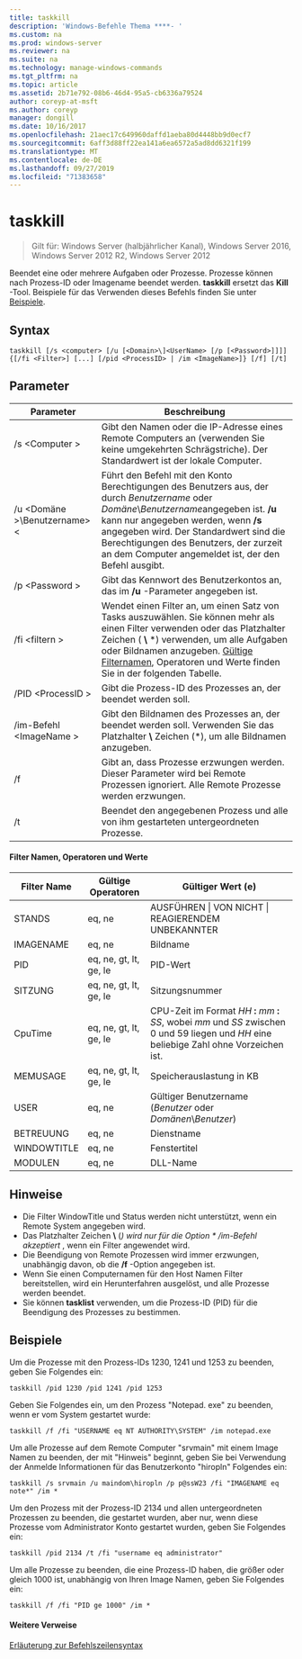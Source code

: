 ```yaml
---
title: taskkill
description: 'Windows-Befehle Thema ****- '
ms.custom: na
ms.prod: windows-server
ms.reviewer: na
ms.suite: na
ms.technology: manage-windows-commands
ms.tgt_pltfrm: na
ms.topic: article
ms.assetid: 2b71e792-08b6-46d4-95a5-cb6336a79524
author: coreyp-at-msft
ms.author: coreyp
manager: dongill
ms.date: 10/16/2017
ms.openlocfilehash: 21aec17c649960daffd1aeba80d4448bb9d0ecf7
ms.sourcegitcommit: 6aff3d88ff22ea141a6ea6572a5ad8dd6321f199
ms.translationtype: MT
ms.contentlocale: de-DE
ms.lasthandoff: 09/27/2019
ms.locfileid: "71383658"
---
```

# <a name="taskkill"></a>taskkill

>Gilt für: Windows Server (halbjährlicher Kanal), Windows Server 2016, Windows Server 2012 R2, Windows Server 2012

Beendet eine oder mehrere Aufgaben oder Prozesse. Prozesse können nach Prozess-ID oder Imagename beendet werden. **taskkill** ersetzt das **Kill** -Tool.
Beispiele für das Verwenden dieses Befehls finden Sie unter [Beispiele](#examples).

## <a name="syntax"></a>Syntax

```
taskkill [/s <computer> [/u [<Domain>\]<UserName> [/p [<Password>]]]] {[/fi <Filter>] [...] [/pid <ProcessID> | /im <ImageName>]} [/f] [/t]
```

## <a name="parameters"></a>Parameter

|         Parameter         |                                                                                                                                        Beschreibung                                                                                                                                        |
|---------------------------|-------------------------------------------------------------------------------------------------------------------------------------------------------------------------------------------------------------------------------------------------------------------------------------------|
|      /s \<Computer >       |                                                                                    Gibt den Namen oder die IP-Adresse eines Remote Computers an (verwenden Sie keine umgekehrten Schrägstriche). Der Standardwert ist der lokale Computer.                                                                                     |
| /u \<Domäne >\\Benutzername>\< | Führt den Befehl mit den Konto Berechtigungen des Benutzers aus, der durch *Benutzername* oder *Domäne*\\*Benutzername*angegeben ist. **/u** kann nur angegeben werden, wenn **/s** angegeben wird. Der Standardwert sind die Berechtigungen des Benutzers, der zurzeit an dem Computer angemeldet ist, der den Befehl ausgibt. |
|      /p \<Password >       |                                                                                                   Gibt das Kennwort des Benutzerkontos an, das im **/u** -Parameter angegeben ist.                                                                                                   |
|       /fi \<filtern >       |          Wendet einen Filter an, um einen Satz von Tasks auszuwählen. Sie können mehr als einen Filter verwenden oder das Platzhalter Zeichen ( **\\** \*) verwenden, um alle Aufgaben oder Bildnamen anzugeben. [Gültige Filternamen](#filter-names-operators-and-values), Operatoren und Werte finden Sie in der folgenden Tabelle.           |
|     /PID \<ProcessID >     |                                                                                                                 Gibt die Prozess-ID des Prozesses an, der beendet werden soll.                                                                                                                 |
|     /im-Befehl \<ImageName >      |                                                                                Gibt den Bildnamen des Prozesses an, der beendet werden soll. Verwenden Sie das Platzhalter **\\** Zeichen (\*), um alle Bildnamen anzugeben.                                                                                |
|            /f             |                                                                    Gibt an, dass Prozesse erzwungen werden. Dieser Parameter wird bei Remote Prozessen ignoriert. Alle Remote Prozesse werden erzwungen.                                                                     |
|            /t             |                                                                                                          Beendet den angegebenen Prozess und alle von ihm gestarteten untergeordneten Prozesse.                                                                                                          |

#### <a name="filter-names-operators-and-values"></a>Filter Namen, Operatoren und Werte

| Filter Name |    Gültige Operatoren     |                                                                Gültiger Wert (e)                                                                |
|-------------|------------------------|----------------------------------------------------------------------------------------------------------------------------------------------|
|   STANDS    |         eq, ne         |                                                 AUSFÜHREN &#124; VON NICHT &#124; REAGIERENDEM UNBEKANNTER                                                 |
|  IMAGENAME  |         eq, ne         |                                                                  Bildname                                                                  |
|     PID     | eq, ne, gt, lt, ge, le |                                                                  PID-Wert                                                                   |
|   SITZUNG   | eq, ne, gt, lt, ge, le |                                                                Sitzungsnummer                                                                |
|   CpuTime   | eq, ne, gt, lt, ge, le | CPU-Zeit im Format <em>HH</em> **:** <em>mm</em> **:** <em>SS</em>, wobei *mm* und *SS* zwischen 0 und 59 liegen und *HH* eine beliebige Zahl ohne Vorzeichen ist. |
|  MEMUSAGE   | eq, ne, gt, lt, ge, le |                                                              Speicherauslastung in KB                                                              |
|  USER   |         eq, ne         |                                               Gültiger Benutzername (*Benutzer* oder *Domänen*\\*Benutzer*)                                               |
|  BETREUUNG   |         eq, ne         |                                                                 Dienstname                                                                 |
| WINDOWTITLE |         eq, ne         |                                                                 Fenstertitel                                                                 |
|   MODULEN   |         eq, ne         |                                                                   DLL-Name                                                                   |

## <a name="remarks"></a>Hinweise
* Die Filter WindowTitle und Status werden nicht unterstützt, wenn ein Remote System angegeben wird.
* Das Platzhalter Zeichen **\\** (<em>) wird nur für die Option * */im-Befehl</em> akzeptiert* , wenn ein Filter angewendet wird.
* Die Beendigung von Remote Prozessen wird immer erzwungen, unabhängig davon, ob die **/f** -Option angegeben ist.
* Wenn Sie einen Computernamen für den Host Namen Filter bereitstellen, wird ein Herunterfahren ausgelöst, und alle Prozesse werden beendet.
* Sie können **tasklist** verwenden, um die Prozess-ID (PID) für die Beendigung des Prozesses zu bestimmen.

## <a name="examples"></a>Beispiele

Um die Prozesse mit den Prozess-IDs 1230, 1241 und 1253 zu beenden, geben Sie Folgendes ein:

```
taskkill /pid 1230 /pid 1241 /pid 1253
```

Geben Sie Folgendes ein, um den Prozess "Notepad. exe" zu beenden, wenn er vom System gestartet wurde:

```
taskkill /f /fi "USERNAME eq NT AUTHORITY\SYSTEM" /im notepad.exe
```

Um alle Prozesse auf dem Remote Computer "srvmain" mit einem Image Namen zu beenden, der mit "Hinweis" beginnt, geben Sie bei Verwendung der Anmelde Informationen für das Benutzerkonto "hiropln" Folgendes ein:

```
taskkill /s srvmain /u maindom\hiropln /p p@ssW23 /fi "IMAGENAME eq note*" /im *
```

Um den Prozess mit der Prozess-ID 2134 und allen untergeordneten Prozessen zu beenden, die gestartet wurden, aber nur, wenn diese Prozesse vom Administrator Konto gestartet wurden, geben Sie Folgendes ein:

```
taskkill /pid 2134 /t /fi "username eq administrator"
```

Um alle Prozesse zu beenden, die eine Prozess-ID haben, die größer oder gleich 1000 ist, unabhängig von Ihren Image Namen, geben Sie Folgendes ein:

```
taskkill /f /fi "PID ge 1000" /im *
```

#### <a name="additional-references"></a>Weitere Verweise
[Erläuterung zur Befehlszeilensyntax](command-line-syntax-key.md)
